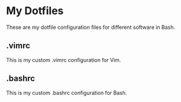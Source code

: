 # My Dotfiles 
These are my dotfile configuration files for different software in Bash. 
## .vimrc
This is my custom .vimrc configuration for Vim. 
## .bashrc
This is my custom .bashrc configuration for Bash.
